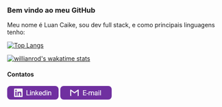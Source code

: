 ### Bem vindo ao meu GitHub

Meu nome é Luan Caike, sou dev full stack, e como principais linguagens tenho:

[![Top Langs](https://github-readme-stats.vercel.app/api/top-langs/?username=anuraghazra&layout=compact&theme=dracula&hide_border=true&locale=pt-br)](https://github.com/anuraghazra/github-readme-stats)

[![willianrod's wakatime stats](https://github-readme-stats.vercel.app/api/wakatime?username=luancaike&theme=dracula&hide_border=true&custom_title=Tempo%20de%20código%20na%20semana)](https://github.com/anuraghazra/github-readme-stats)

#### Contatos

[![Linkedin](./assets/Git%20buttons.png)](https://www.linkedin.com/in/luan-caike/) [![Email](./assets/Git%20buttons-1.png)](mailto:luancaike107@hotmail.com)

